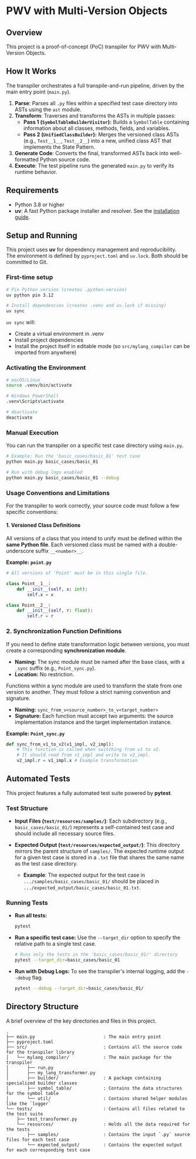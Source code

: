# PWV with Multi-Version Objects

## Overview

This project is a proof-of-concept (PoC) transpiler for PWV with Multi-Version Objects.

## How It Works

The transpiler orchestrates a full transpile-and-run pipeline, driven by the main entry point (`main.py`).

1.  **Parse**: Parses all `.py` files within a specified test case directory into ASTs using the `ast` module.
2.  **Transform**: Traverses and transforms the ASTs in multiple passes:
    -   **Pass 1 (`SymbolTableBuilderVisitor`):** Builds a `SymbolTable` containing information about all classes, methods, fields, and variables.
    -   **Pass 2 (`UnifiedClassBuilder`):** Merges the versioned class ASTs (e.g., `Test__1__`, `Test__2__`) into a new, unified class AST that implements the State Pattern.
3.  **Generate Code**: Converts the final, transformed ASTs back into well-formatted Python source code.
4.  **Execute**: The test pipeline runs the generated `main.py` to verify its runtime behavior.

## Requirements

-   Python 3.8 or higher
-   **uv**: A fast Python package installer and resolver. See the [installation guide](https://docs.astral.sh/uv/getting-started/).

## Setup and Running

This project uses **uv** for dependency management and reproducibility.  
The environment is defined by `pyproject.toml` and `uv.lock`. Both should be committed to Git.

### First-time setup

```bash
# Pin Python version (creates .python-version)
uv python pin 3.12

# Install dependencies (creates .venv and uv.lock if missing)
uv sync
```

`uv sync` will:
- Create a virtual environment in .venv
- Install project dependencies
- Install the project itself in editable mode (so `src/mylang_compiler` can be imported from anywhere)

### Activating the Environment

```bash
# macOS/Linux
source .venv/bin/activate

# Windows PowerShell
.venv\Scripts\activate

# deactivate
deactivate
```

### Manual Execution
You can run the transpiler on a specific test case directory using `main.py`.
```bash
# Example: Run the 'basic_cases/basic_01' test case
python main.py basic_cases/basic_01

# Run with debug logs enabled
python main.py basic_cases/basic_01 --debug
```

### Usage Conventions and Limitations

For the transpiler to work correctly, your source code must follow a few specific conventions:

#### 1. Versioned Class Definitions

All versions of a class that you intend to unify must be defined within the **same Python file**. Each versioned class must be named with a double-underscore suffix `__<number>__`.

**Example: `point.py`**
```python
# All versions of 'Point' must be in this single file.

class Point__1__:
    def __init__(self, x: int):
        self.x = x

class Point__2__:
    def __init__(self, r: float):
        self.r = r
```

### 2. Synchronization Function Definitions
If you need to define state transformation logic between versions, you must create a corresponding **synchronization module**.

-   **Naming:** The sync module must be named after the base class, with a `_sync` suffix (e.g., `Point_sync.py`).
-   **Location:** No restriction.

Functions within a sync module are used to transform the state from one version to another. They must follow a strict naming convention and signature.

-   **Naming:** `sync_from_v<source_number>_to_v<target_number>`
-   **Signature:** Each function must accept two arguments: the source implementation instance and the target implementation instance.

**Example: `Point_sync.py`**
```python
def sync_from_v1_to_v2(v1_impl, v2_impl):
    # This function is called when switching from v1 to v2.
    # It should read from v1_impl and write to v2_impl.
    v2_impl.r = v1_impl.x # Example transformation
```

## Automated Tests

This project features a fully automated test suite powered by **pytest**.

### Test Structure

-   **Input Files (`test/resources/samples/`)**: Each subdirectory (e.g., `basic_cases/basic_01/`) represents a self-contained test case and should include all necessary source files.

-   **Expected Output (`test/resources/expected_output/`)**: This directory mirrors the parent structure of `samples/`. The expected runtime output for a given test case is stored in a `.txt` file that shares the same name as the test case directory.
    -   **Example**: The expected output for the test case in `.../samples/basic_cases/basic_01/` should be placed in `.../expected_output/basic_cases/basic_01.txt`.

### Running Tests

-   **Run all tests:**
    ```bash
    pytest
    ```

-   **Run a specific test case:**
    Use the `--target_dir` option to specify the relative path to a single test case.
    ```bash
    # Runs only the tests in the 'basic_cases/basic_01/' directory
    pytest --target_dir=basic_cases/basic_01
    ```

-   **Run with Debug Logs:**
    To see the transpiler's internal logging, add the `--debug` flag.
    ```bash
    pytest --debug --target_dir=basic_cases/basic_01/
    ```

## Directory Structure

A brief overview of the key directories and files in this project.

```
.
├── main.py                          : The main entry point
├── pyproject.toml
├── src/                             : Contains all the source code for the transpiler library
│   └── mylang_compiler/             : The main package for the transpiler
│       ├── run.py                   
│       ├── my_lang_transformer.py
│       ├── builder/                 : A package containing specialized builder classes
│       ├── symbol_table/            : Contains the data structures for the symbol table
│       └── util/                    : Contains shared helper modules like the `logger`
└── tests/                           : Contains all files related to the test suite
    ├── test_transformer.py
    └── resources/                   : Holds all the data required for the tests
        ├── samples/                 : Contains the input `.py` source files for each test case
        └── expected_output/         : Contains the expected output for each corresponding test case
```